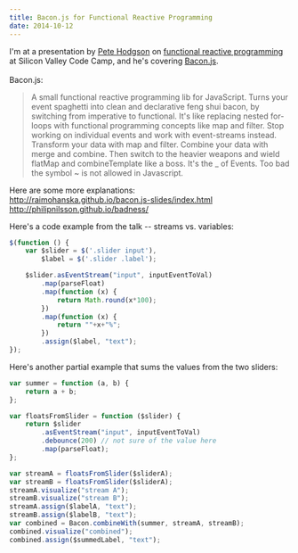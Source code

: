 ```yaml
---
title: Bacon.js for Functional Reactive Programming
date: 2014-10-12
---
```


I'm at a presentation by <a href="http://blog.thepete.net/">Pete Hodgson</a> on <a href="http://en.wikipedia.org/wiki/Functional_reactive_programming">functional reactive programming</a> at Silicon Valley Code Camp, and he's covering <a href="http://baconjs.github.io/">Bacon.js</a>.<br /><br />Bacon.js:

<blockquote><div>A small functional reactive programming lib for JavaScript. Turns your event spaghetti into clean and declarative feng shui bacon, by switching from imperative to functional. It's like replacing nested for-loops with functional programming concepts like map and filter. Stop working on individual events and work with event-streams instead. Transform your data with map and filter. Combine your data with merge and combine. Then switch to the heavier weapons and wield flatMap and combineTemplate like a boss. It's the _ of Events. Too bad the symbol ~ is not allowed in Javascript.</div></blockquote>

Here are some more explanations:<br /><a href="http://raimohanska.github.io/bacon.js-slides/index.html">http://raimohanska.github.io/bacon.js-slides/index.html</a><br /><a href="http://philipnilsson.github.io/badness/">http://philipnilsson.github.io/badness/</a>

Here's a code example from the talk -- streams vs. variables:

```javascript
$(function () {
    var $slider = $('.slider input'),
        $label = $('.slider .label');

    $slider.asEventStream("input", inputEventToVal)
        .map(parseFloat)
        .map(function (x) {
            return Math.round(x*100);
        })
        .map(function (x) {
            return ""+x+"%";
        })
        .assign($label, "text");
});
```

Here's another partial example that sums the values from the two sliders:

```javascript
var summer = function (a, b) {
    return a + b;
};

var floatsFromSlider = function ($slider) {
    return $slider
        .asEventStream("input", inputEventToVal)
        .debounce(200) // not sure of the value here
        .map(parseFloat);
};

var streamA = floatsFromSlider($sliderA);
var streamB = floatsFromSlider($sliderA);
streamA.visualize("stream A");
streamB.visualize("stream B");
streamA.assign($labelA, "text");
streamB.assign($labelB, "text");
var combined = Bacon.combineWith(summer, streamA, streamB);
combined.visualize("combined");
combined.assign($summedLabel, "text");
```
